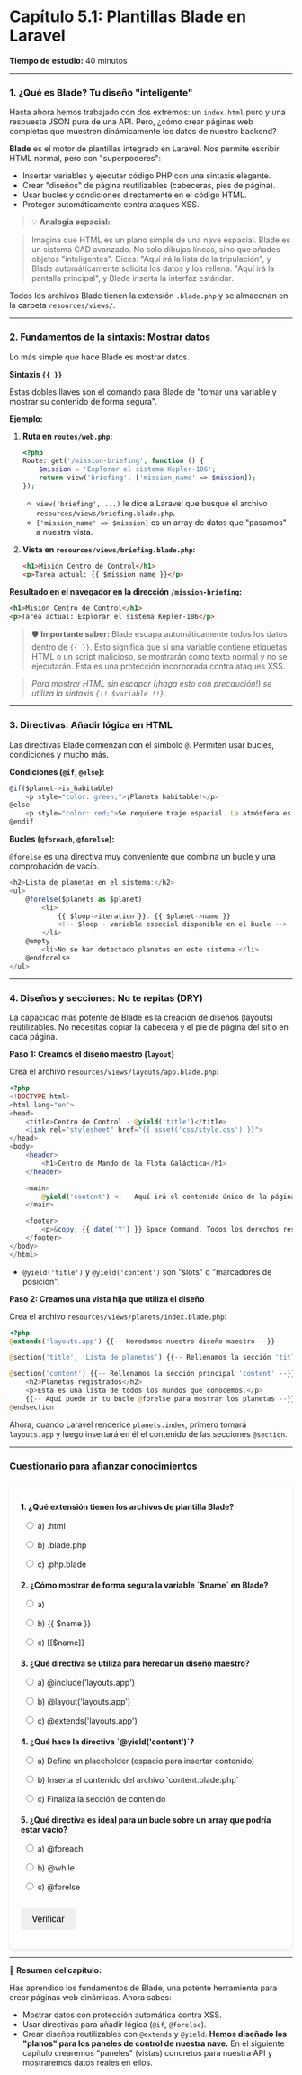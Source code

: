 # **Capítulo 5.1: Plantillas Blade en Laravel**
**Tiempo de estudio:** 40 minutos

---

### **1. ¿Qué es Blade? Tu diseño "inteligente"**

Hasta ahora hemos trabajado con dos extremos: un `index.html` puro y una respuesta JSON pura de una API. Pero, ¿cómo crear páginas web completas que muestren dinámicamente los datos de nuestro backend?

**Blade** es el motor de plantillas integrado en Laravel. Nos permite escribir HTML normal, pero con "superpoderes":

-   Insertar variables y ejecutar código PHP con una sintaxis elegante.
-   Crear "diseños" de página reutilizables (cabeceras, pies de página).
-   Usar bucles y condiciones directamente en el código HTML.
-   Proteger automáticamente contra ataques XSS.

> 💡 **Analogía espacial:**

> Imagina que HTML es un plano simple de una nave espacial. Blade es un sistema CAD avanzado. No solo dibujas líneas, sino que añades objetos "inteligentes". Dices: "Aquí irá la lista de la tripulación", y Blade automáticamente solicita los datos y los rellena. "Aquí irá la pantalla principal", y Blade inserta la interfaz estándar.

Todos los archivos Blade tienen la extensión `.blade.php` y se almacenan en la carpeta `resources/views/`.

---

### **2. Fundamentos de la sintaxis: Mostrar datos**
Lo más simple que hace Blade es mostrar datos.

**Sintaxis `{{ }}`**

Estas dobles llaves son el comando para Blade de "tomar una variable y mostrar su contenido de forma segura".

**Ejemplo:**

1.  **Ruta en `routes/web.php`:**
    ```php
	<?php
    Route::get('/mission-briefing', function () {
        $mission = 'Explorar el sistema Kepler-186';
        return view('briefing', ['mission_name' => $mission]);
    });
    ```

    -   `view('briefing', ...)` le dice a Laravel que busque el archivo `resources/views/briefing.blade.php`.
    -   `['mission_name' => $mission]` es un array de datos que "pasamos" a nuestra vista.

2.  **Vista en `resources/views/briefing.blade.php`:**
    ```html
    <h1>Misión Centro de Control</h1>
    <p>Tarea actual: {{ $mission_name }}</p>
    ```

**Resultado en el navegador en la dirección `/mission-briefing`:**
```html
<h1>Misión Centro de Control</h1>
<p>Tarea actual: Explorar el sistema Kepler-186</p>
```

> 🛡️ **Importante saber:** Blade escapa automáticamente todos los datos dentro de `{{ }}`. Esto significa que si una variable contiene etiquetas HTML o un script malicioso, se mostrarán como texto normal y no se ejecutarán. Esta es una protección incorporada contra ataques XSS.

> *Para mostrar HTML sin escapar (¡haga esto con precaución!) se utiliza la sintaxis `{!! $variable !!}`.*

---

### **3. Directivas: Añadir lógica en HTML**
Las directivas Blade comienzan con el símbolo `@`. Permiten usar bucles, condiciones y mucho más.

**Condiciones (`@if`, `@else`):**
```js
@if($planet->is_habitable)
    <p style="color: green;">¡Planeta habitable!</p>
@else
    <p style="color: red;">Se requiere traje espacial. La atmósfera es hostil.</p>
@endif
```

**Bucles (`@foreach`, `@forelse`):**

`@forelse` es una directiva muy conveniente que combina un bucle y una comprobación de vacío.
```js
<h2>Lista de planetas en el sistema:</h2>
<ul>
    @forelse($planets as $planet)
        <li>
            {{ $loop->iteration }}. {{ $planet->name }}
            <!-- $loop - variable especial disponible en el bucle -->
        </li>
    @empty
        <li>No se han detectado planetas en este sistema.</li>
    @endforelse
</ul>
```

---

### **4. Diseños y secciones: No te repitas (DRY)**
La capacidad más potente de Blade es la creación de diseños (layouts) reutilizables. No necesitas copiar la cabecera y el pie de página del sitio en cada página.

**Paso 1: Creamos el diseño maestro (`layout`)**

Crea el archivo `resources/views/layouts/app.blade.php`:
```php
<?php
<!DOCTYPE html>
<html lang="en">
<head>
    <title>Centro de Control - @yield('title')</title>
    <link rel="stylesheet" href="{{ asset('css/style.css') }}">
</head>
<body>
    <header>
        <h1>Centro de Mando de la Flota Galáctica</h1>
    </header>

    <main>
        @yield('content') <!-- Aquí irá el contenido único de la página -->
    </main>

    <footer>
        <p>&copy; {{ date('Y') }} Space Command. Todos los derechos reservados.</p>
    </footer>
</body>
</html>
```
-   `@yield('title')` y `@yield('content')` son "slots" o "marcadores de posición".

**Paso 2: Creamos una vista hija que utiliza el diseño**

Crea el archivo `resources/views/planets/index.blade.php`:
```php
<?php
@extends('layouts.app') {{-- Heredamos nuestro diseño maestro --}}

@section('title', 'Lista de planetas') {{-- Rellenamos la sección 'title' --}}

@section('content') {{-- Rellenamos la sección principal 'content' --}}
    <h2>Planetas registrados</h2>
    <p>Esta es una lista de todos los mundos que conocemos.</p>
    {{-- Aquí puede ir tu bucle @forelse para mostrar los planetas --}}
@endsection
```

Ahora, cuando Laravel renderice `planets.index`, primero tomará `layouts.app` y luego insertará en él el contenido de las secciones `@section`.

---

### **Cuestionario para afianzar conocimientos**

<style>
    #quiz-container {
        border-radius: 8px;
        padding: 20px;
        margin-top: 20px;
        box-shadow: 0 2px 4px rgba(0,0,0,0.1);
    }
    .question {
        margin-bottom: 15px;
    }
    .question p {
        font-weight: bold;
        margin-bottom: 10px;
    }
    #quiz-container label {
        display: block;
        margin-bottom: 5px;
        cursor: pointer;
        padding: 5px;
        border-radius: 4px;
    }
    #quiz-container button {
        border: none;
        padding: 10px 20px;
        border-radius: 5px;
        cursor: pointer;
        font-size: 16px;
        margin-top: 10px;
    }
    #quiz-container button:hover {
    }
    #quiz-results {
        margin-top: 20px;
        padding: 15px;
        border-radius: 5px;
    }
</style>

<div id="quiz-container">
  <form id="quiz-form">
    <div class="question">
      <p>1. ¿Qué extensión tienen los archivos de plantilla Blade?</p>
      <label><input type="radio" name="q1" value="a"> a) .html</label>
      <label><input type="radio" name="q1" value="b"> b) .blade.php</label>
      <label><input type="radio" name="q1" value="c"> c) .php.blade</label>
    </div>
    <div class="question">
      <p>2. ¿Cómo mostrar de forma segura la variable `$name` en Blade?</p>
      <label><input type="radio" name="q2" value="a"> a) <?php echo $name; ?></label>
      <label><input type="radio" name="q2" value="b"> b) {{ $name }}</label>
      <label><input type="radio" name="q2" value="c"> c) [[$name]]</label>
    </div>
    <div class="question">
      <p>3. ¿Qué directiva se utiliza para heredar un diseño maestro?</p>
      <label><input type="radio" name="q3" value="a"> a) @include('layouts.app')</label>
      <label><input type="radio" name="q3" value="b"> b) @layout('layouts.app')</label>
      <label><input type="radio" name="q3" value="c"> c) @extends('layouts.app')</label>
    </div>
    <div class="question">
      <p>4. ¿Qué hace la directiva `@yield('content')`?</p>
      <label><input type="radio" name="q4" value="a"> a) Define un placeholder (espacio para insertar contenido)</label>
      <label><input type="radio" name="q4" value="b"> b) Inserta el contenido del archivo `content.blade.php`</label>
      <label><input type="radio" name="q4" value="c"> c) Finaliza la sección de contenido</label>
    </div>
    <div class="question">
      <p>5. ¿Qué directiva es ideal para un bucle sobre un array que podría estar vacío?</p>
      <label><input type="radio" name="q5" value="a"> a) @foreach</label>
      <label><input type="radio" name="q5" value="b"> b) @while</label>
      <label><input type="radio" name="q5" value="c"> c) @forelse</label>
    </div>
    <button type="button" onclick="checkQuizAnswers()">Verificar</button>
  </form>
  <div id="quiz-results" style="display:none;"></div>
</div>

<script>
  function checkQuizAnswers() {
    const correctAnswers = { q1: 'b', q2: 'b', q3: 'c', q4: 'a', q5: 'c' };
    const form = document.getElementById('quiz-form');
    const resultsContainer = document.getElementById('quiz-results');
    let score = 0;
    let resultsHTML = '<h4>Resultados:</h4><ul>';

    for (const [question, correctAnswer] of Object.entries(correctAnswers)) {
      const questionDiv = form.querySelector(`input[name="${question}"]`).closest('.question');
      const labels = questionDiv.querySelectorAll('label');
      labels.forEach(l => {
          l.style.color = 'inherit';
          l.style.fontWeight = 'normal';
          l.style.border = 'none';
      });

      const userAnswer = form.elements[question] ? form.elements[question].value : undefined;

      if (userAnswer) {
        const selectedLabel = form.querySelector(`input[name="${question}"][value="${userAnswer}"]`).parentElement;
        if (userAnswer === correctAnswer) {
          score++;
          selectedLabel.style.fontWeight = 'bold';
          resultsHTML += `<li>Pregunta ${question.slice(1)}: <span style="color:green;">¡Correcto!</span></li>`;
        } else {
          selectedLabel.style.fontWeight = 'bold';
          const correctLabel = form.querySelector(`input[name="${question}"][value="${correctAnswer}"]`).parentElement;
          correctLabel.style.fontWeight = 'bold';
          resultsHTML += `<li>Pregunta ${question.slice(1)}: <span style="color:red;">Incorrecto.</span> Respuesta correcta: <b>${correctAnswer.toUpperCase()}</b></li>`;
        }
      } else {
        resultsHTML += `<li>Pregunta ${question.slice(1)}: <span style="color:orange;">Sin respuesta.</span></li>`;
      }
    }

    resultsHTML += `</ul><p><b>Tu resultado: ${score} de ${Object.keys(correctAnswers).length}</b></p>`;
    resultsContainer.innerHTML = resultsHTML;
    resultsContainer.style.display = 'block';
  }
</script>

---

**🚀 Resumen del capítulo:**

Has aprendido los fundamentos de Blade, una potente herramienta para crear páginas web dinámicas. Ahora sabes:

-   Mostrar datos con protección automática contra XSS.
-   Usar directivas para añadir lógica (`@if`, `@forelse`).
-   Crear diseños reutilizables con `@extends` y `@yield`.
**Hemos diseñado los "planos" para los paneles de control de nuestra nave.** En el siguiente capítulo crearemos "paneles" (vistas) concretos para nuestra API y mostraremos datos reales en ellos.

